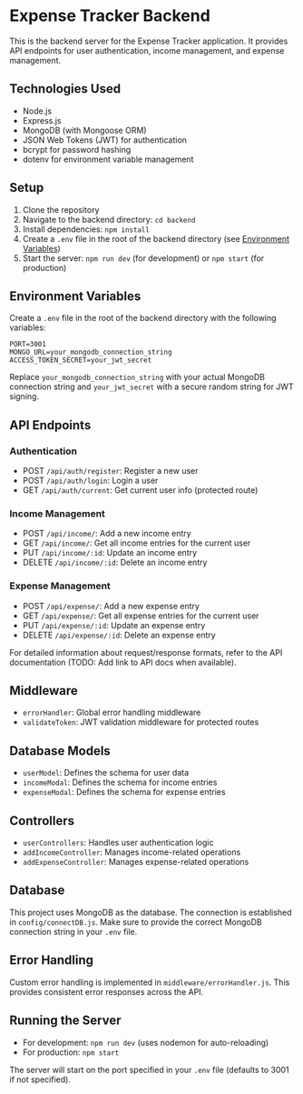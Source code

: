 # Expense Tracker Backend

This is the backend server for the Expense Tracker application. It provides API endpoints for user authentication, income management, and expense management.

## Technologies Used

- Node.js
- Express.js
- MongoDB (with Mongoose ORM)
- JSON Web Tokens (JWT) for authentication
- bcrypt for password hashing
- dotenv for environment variable management

## Setup

1. Clone the repository
2. Navigate to the backend directory: `cd backend`
3. Install dependencies: `npm install`
4. Create a `.env` file in the root of the backend directory (see [Environment Variables](#environment-variables))
5. Start the server: `npm run dev` (for development) or `npm start` (for production)

## Environment Variables

Create a `.env` file in the root of the backend directory with the following variables:

```
PORT=3001
MONGO_URL=your_mongodb_connection_string
ACCESS_TOKEN_SECRET=your_jwt_secret
```

Replace `your_mongodb_connection_string` with your actual MongoDB connection string and `your_jwt_secret` with a secure random string for JWT signing.

## API Endpoints

### Authentication
- POST `/api/auth/register`: Register a new user
- POST `/api/auth/login`: Login a user
- GET `/api/auth/current`: Get current user info (protected route)

### Income Management
- POST `/api/income/`: Add a new income entry
- GET `/api/income/`: Get all income entries for the current user
- PUT `/api/income/:id`: Update an income entry
- DELETE `/api/income/:id`: Delete an income entry

### Expense Management
- POST `/api/expense/`: Add a new expense entry
- GET `/api/expense/`: Get all expense entries for the current user
- PUT `/api/expense/:id`: Update an expense entry
- DELETE `/api/expense/:id`: Delete an expense entry

For detailed information about request/response formats, refer to the API documentation (TODO: Add link to API docs when available).

## Middleware

- `errorHandler`: Global error handling middleware
- `validateToken`: JWT validation middleware for protected routes

## Database Models

- `userModel`: Defines the schema for user data
- `incomeModal`: Defines the schema for income entries
- `expenseModal`: Defines the schema for expense entries

## Controllers

- `userControllers`: Handles user authentication logic
- `addIncomeController`: Manages income-related operations
- `addExpenseController`: Manages expense-related operations

## Database

This project uses MongoDB as the database. The connection is established in `config/connectDB.js`. Make sure to provide the correct MongoDB connection string in your `.env` file.

## Error Handling

Custom error handling is implemented in `middleware/errorHandler.js`. This provides consistent error responses across the API.

## Running the Server

- For development: `npm run dev` (uses nodemon for auto-reloading)
- For production: `npm start`

The server will start on the port specified in your `.env` file (defaults to 3001 if not specified).